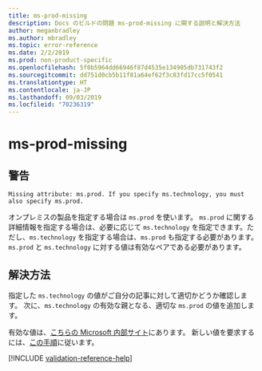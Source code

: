 ```yaml
---
title: ms-prod-missing
description: Docs のビルドの問題 ms-prod-missing に関する説明と解決方法
author: meganbradley
ms.author: mbradley
ms.topic: error-reference
ms.date: 2/2/2019
ms.prod: non-product-specific
ms.openlocfilehash: 5f0b5964dd66946f87d4535e134905db731743f2
ms.sourcegitcommit: dd751d0cb5b11f81a64ef62f3c83fd17cc5f0541
ms.translationtype: HT
ms.contentlocale: ja-JP
ms.lasthandoff: 09/03/2019
ms.locfileid: "70236319"
---
```

# <a name="ms-prod-missing"></a>ms-prod-missing

## <a name="warning"></a>警告

`Missing attribute: ms.prod. If you specify ms.technology, you must also specify ms.prod.`

オンプレミスの製品を指定する場合は `ms.prod` を使います。 `ms.prod` に関する詳細情報を指定する場合は、必要に応じて `ms.technology` を指定できます。ただし、`ms.technology` を指定する場合は、`ms.prod` も指定する必要があります。 `ms.prod` と `ms.technology` に対する値は有効なペアである必要があります。

## <a name="resolution"></a>解決方法

指定した `ms.technology` の値がご自分の記事に対して適切かどうか確認します。 次に、`ms.technology` の有効な親となる、適切な `ms.prod` の値を追加します。

有効な値は、[こちらの Microsoft 内部サイト](https://docsmetadatatool.azurewebsites.net/allowlists)にあります。 新しい値を要求するには、[この手順](https://review.docs.microsoft.com/help/contribute/metadata-changes?branch=master)に従います。

<!--make sure to add this file to your includes folder and verify the path-->
[!INCLUDE [validation-reference-help](includes/validation-reference-help.md)]
